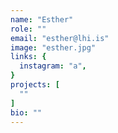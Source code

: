 ```yaml
---
name: "Esther"
role: ""
email: "esther@lhi.is"
image: "esther.jpg"
links: {
  instagram: "a",
}
projects: [
  ""
]
bio: ""
---
```



